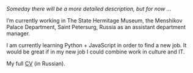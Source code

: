 _Someday there will be a more detailed description, but for now ..._

I’m currently working in The State Hermitage Museum, the Menshikov Palace Department, Saint Petersurg, Russia as an assistant department manager.

I am currently learning Python + JavaScript in order to find a new job. It would be great if in my new job I could combine work in culture and IT.

My full [CV](https://docs.google.com/document/d/1FISd5AKu95-_jTEpBsvUJPZ5lz-mK8Pjp2_Hg-6D780/edit?usp=sharing) (in Russian).

<!--
**tropintropin/tropintropin** is a ✨ _special_ ✨ repository because its `README.md` (this file) appears on your GitHub profile.

Here are some ideas to get you started:

- 🔭 I’m currently working on ...
- 🌱 I’m currently learning ...
- 👯 I’m looking to collaborate on ...
- 🤔 I’m looking for help with ...
- 💬 Ask me about ...
- 📫 How to reach me: ...
- 😄 Pronouns: ...
- ⚡ Fun fact: ...
-->
